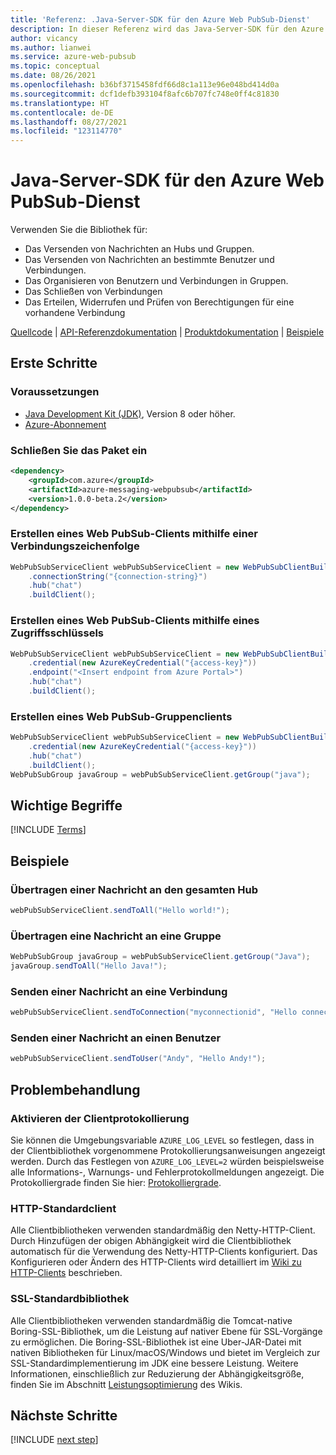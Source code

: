 ```yaml
---
title: 'Referenz: .Java-Server-SDK für den Azure Web PubSub-Dienst'
description: In dieser Referenz wird das Java-Server-SDK für den Azure Web PubSub-Dienst beschrieben.
author: vicancy
ms.author: lianwei
ms.service: azure-web-pubsub
ms.topic: conceptual
ms.date: 08/26/2021
ms.openlocfilehash: b36bf3715458fdf66d8c1a113e96e048bd414d0a
ms.sourcegitcommit: dcf1defb393104f8afc6b707fc748e0ff4c81830
ms.translationtype: HT
ms.contentlocale: de-DE
ms.lasthandoff: 08/27/2021
ms.locfileid: "123114770"
---
```

# <a name="java-server-sdk-for-azure-web-pubsub-service"></a>Java-Server-SDK für den Azure Web PubSub-Dienst

Verwenden Sie die Bibliothek für:

- Das Versenden von Nachrichten an Hubs und Gruppen.
- Das Versenden von Nachrichten an bestimmte Benutzer und Verbindungen.
- Das Organisieren von Benutzern und Verbindungen in Gruppen.
- Das Schließen von Verbindungen
- Das Erteilen, Widerrufen und Prüfen von Berechtigungen für eine vorhandene Verbindung

[Quellcode][source_code] | [API-Referenzdokumentation][api] | [Produktdokumentation][product_documentation] | [Beispiele][samples_readme]

## <a name="getting-started"></a>Erste Schritte

### <a name="prerequisites"></a>Voraussetzungen

- [Java Development Kit (JDK)][jdk_link], Version 8 oder höher.
- [Azure-Abonnement][azure_subscription]

### <a name="include-the-package"></a>Schließen Sie das Paket ein

[//]: # ({x-version-update-start;com.azure:azure-messaging-webpubsub;current})

```xml
<dependency>
    <groupId>com.azure</groupId>
    <artifactId>azure-messaging-webpubsub</artifactId>
    <version>1.0.0-beta.2</version>
</dependency>
```

[//]: # ({x-version-update-end})

### <a name="create-a-web-pubsub-client-using-connection-string"></a>Erstellen eines Web PubSub-Clients mithilfe einer Verbindungszeichenfolge

```java
WebPubSubServiceClient webPubSubServiceClient = new WebPubSubClientBuilder()
    .connectionString("{connection-string}")
    .hub("chat")
    .buildClient();
```

### <a name="create-a-web-pubsub-client-using-access-key"></a>Erstellen eines Web PubSub-Clients mithilfe eines Zugriffsschlüssels

```java
WebPubSubServiceClient webPubSubServiceClient = new WebPubSubClientBuilder()
    .credential(new AzureKeyCredential("{access-key}"))
    .endpoint("<Insert endpoint from Azure Portal>")
    .hub("chat")
    .buildClient();
```

### <a name="create-a-web-pubsub-group-client"></a>Erstellen eines Web PubSub-Gruppenclients
```java
WebPubSubServiceClient webPubSubServiceClient = new WebPubSubClientBuilder()
    .credential(new AzureKeyCredential("{access-key}"))
    .hub("chat")
    .buildClient();
WebPubSubGroup javaGroup = webPubSubServiceClient.getGroup("java");
```

## <a name="key-concepts"></a>Wichtige Begriffe

[!INCLUDE [Terms](includes/terms.md)]


## <a name="examples"></a>Beispiele

### <a name="broadcast-message-to-entire-hub"></a>Übertragen einer Nachricht an den gesamten Hub

```java
webPubSubServiceClient.sendToAll("Hello world!");
```

### <a name="broadcast-message-to-a-group"></a>Übertragen eine Nachricht an eine Gruppe

```java
WebPubSubGroup javaGroup = webPubSubServiceClient.getGroup("Java");
javaGroup.sendToAll("Hello Java!");
```

### <a name="send-message-to-a-connection"></a>Senden einer Nachricht an eine Verbindung

```java
webPubSubServiceClient.sendToConnection("myconnectionid", "Hello connection!");
```

### <a name="send-message-to-a-user"></a>Senden einer Nachricht an einen Benutzer
```java
webPubSubServiceClient.sendToUser("Andy", "Hello Andy!");
```

## <a name="troubleshooting"></a>Problembehandlung

### <a name="enable-client-logging"></a>Aktivieren der Clientprotokollierung
Sie können die Umgebungsvariable `AZURE_LOG_LEVEL` so festlegen, dass in der Clientbibliothek vorgenommene Protokollierungsanweisungen angezeigt werden. Durch das Festlegen von `AZURE_LOG_LEVEL=2` würden beispielsweise alle Informations-, Warnungs- und Fehlerprotokollmeldungen angezeigt. Die Protokolliergrade finden Sie hier: [Protokolliergrade][log_levels].

### <a name="default-http-client"></a>HTTP-Standardclient
Alle Clientbibliotheken verwenden standardmäßig den Netty-HTTP-Client. Durch Hinzufügen der obigen Abhängigkeit wird die Clientbibliothek automatisch für die Verwendung des Netty-HTTP-Clients konfiguriert. Das Konfigurieren oder Ändern des HTTP-Clients wird detailliert im [Wiki zu HTTP-Clients](/azure/developer/java/sdk/http-client-pipeline) beschrieben.

### <a name="default-ssl-library"></a>SSL-Standardbibliothek
Alle Clientbibliotheken verwenden standardmäßig die Tomcat-native Boring-SSL-Bibliothek, um die Leistung auf nativer Ebene für SSL-Vorgänge zu ermöglichen. Die Boring-SSL-Bibliothek ist eine Uber-JAR-Datei mit nativen Bibliotheken für Linux/macOS/Windows und bietet im Vergleich zur SSL-Standardimplementierung im JDK eine bessere Leistung. Weitere Informationen, einschließlich zur Reduzierung der Abhängigkeitsgröße, finden Sie im Abschnitt [Leistungsoptimierung][performance_tuning] des Wikis.

[azure_subscription]: https://azure.microsoft.com/free
[jdk_link]: /java/azure/jdk
[source_code]: https://github.com/Azure/azure-sdk-for-java/tree/master/sdk/webpubsub/azure-messaging-webpubsub/src
[product_documentation]: https://aka.ms/awps/doc
[samples_readme]: https://github.com/Azure/azure-webpubsub/tree/main/samples/java
[log_levels]: https://github.com/Azure/azure-sdk-for-java/blob/master/sdk/core/azure-core/src/main/java/com/azure/core/util/logging/ClientLogger.java
[performance_tuning]: https://github.com/Azure/azure-sdk-for-java/wiki/Performance-Tuning
[api]: /java/api/com.azure.messaging.webpubsub

## <a name="next-steps"></a>Nächste Schritte

[!INCLUDE [next step](includes/include-next-step.md)]
